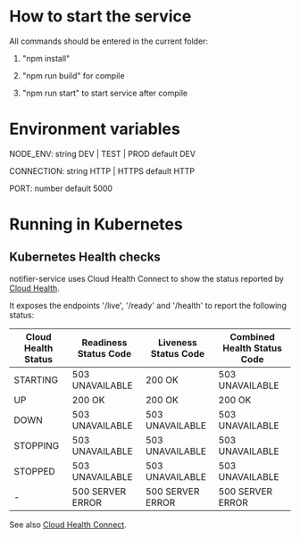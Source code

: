
# How to start the service

All commands should be entered in the current folder:

1. "npm install"

2. "npm run build" for compile

3. "npm run start" to start service after compile

# Environment variables

NODE_ENV: string DEV | TEST | PROD default DEV

CONNECTION: string HTTP | HTTPS  default HTTP

PORT: number default 5000

# Running in Kubernetes
## Kubernetes Health checks
notifier-service uses Cloud Health Connect to show the status reported by [Cloud Health](http://github.com/CloudNativeJS/cloud-health).

It exposes the endpoints '/live', '/ready' and '/health' to report the following status:

| Cloud Health Status | Readiness Status Code | Liveness Status Code | Combined Health Status Code |
|---------------------|-----------------------|----------------------|-----------------------------|
| STARTING            | 503 UNAVAILABLE       | 200 OK               | 503 UNAVAILABLE             |
| UP                  | 200 OK                | 200 OK               | 200 OK                      |
| DOWN                | 503 UNAVAILABLE       | 503 UNAVAILABLE      | 503 UNAVAILABLE             |
| STOPPING            | 503 UNAVAILABLE       | 503 UNAVAILABLE      | 503 UNAVAILABLE             |
| STOPPED             | 503 UNAVAILABLE       | 503 UNAVAILABLE      | 503 UNAVAILABLE             |
| -		              | 500 SERVER ERROR      | 500 SERVER ERROR     | 500 SERVER ERROR            |

See also [Cloud Health Connect](https://github.com/CloudNativeJS/cloud-health-connect).
